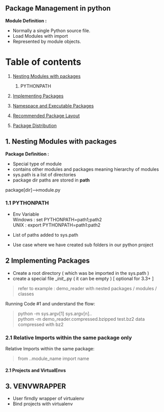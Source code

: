 
##  Package Management in python

 __Module Definition :__   
   - Normally a single Python source file.  
   - Load Modules with import  
   - Represented by module objects.  

# Table of contents
1. [Nesting Modules with packages](#chap_01)  
    1. PYTHONPATH
2. [Implementing Packages](#chap_02)  
    
3. [Namespace and Executable Packages](#chap_03)  

4. [Recommended Package Layout](#wrapper)  
 
5. [Package Distribution](#wrapper)  

    
    
## 1. Nesting Modules with packages <a name="chap_01"></a>  

__Package Definition :__
  - Special type of module  
  - contains other modules and packages meaning hierarchy of modules  
  - sys.path is a list of directories  
  - package dir paths are stored in __path__  

   package[dir]-->module.py  
  
### 1.1 PYTHONPATH
   - Env Variable   
      Windows : set PYTHONPATH=path1;path2  
      UNIX    : export PYTHONPATH=path1:path2  
   - List of paths added to sys.path 
   
   - Use case where we have created sub folders in our python project

## 2 Implementing Packages  <a name="chap_02"></a>

  - Create a root directory ( which was be imported in the sys.path )  
  - create a special file \__init__.py ( it can be empty ) [ optional for 3.3+ ]  
 
 > refer to example : demo_reader with nested packages / modules / classes

Running Code #1 and understand the flow:  

 > python -m <Fully Qualified Module Name> sys.argv[1]  sys.argv[n]..  
 > pythom -m demo_reader.compressed.bzipped test.bz2 data compressed with bz2  

### 2.1 Relative Imports within the same package only 

 Relative Imports within the same package:
   > from ..module_name import name


#### 2.1 Projects and VirtualEnvs

## 3. VENVWRAPPER  <a name="wrapper"></a>  
 
   - User firndly wrapper of virtualenv
   - Bind projects with virtualenv